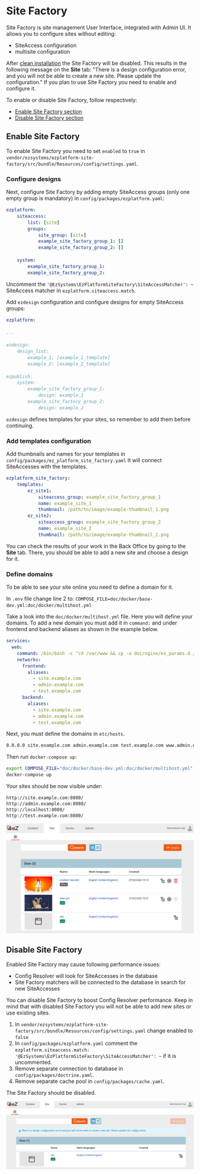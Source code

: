 # Site Factory

Site Factory is site management User Interface, integrated with Admin UI.
 It allows you to configure sites without editing:

- SiteAccess configuration
- multisite configuration

After [clean installation](../getting_started/install_ez_enterprise.md) the Site Factory will be disabled.
This results in the following message on the **Site** tab:
"There is a design configuration error, and you will not be able to create a new site. Please update the configuration."
If you plan to use Site Factory you need to enable and configure it.

To enable or disable Site Factory, follow respectively:

- [Enable Site Factory section](#enable-site-factory)
- [Disable Site Factory section](#disable-site-factory)

## Enable Site Factory

To enable Site Factory you need to set `enabled` to `true` in `vendor/ezsystems/ezplatform-site-factory/src/bundle/Resources/config/settings.yaml`.

### Configure designs

Next, configure Site Factory by adding empty SiteAccess groups (only one empty group is mandatory) in `config/packages/ezplatform.yaml`:

```yaml
ezplatform:
    siteaccess:
        list: [site]
        groups:
            site_group: [site]
            example_site_factory_group_1: []
            example_site_factory_group_2: []
            
    system:
        example_site_factory_group_1:
        example_site_factory_group_2:
```

Uncomment the `'@EzSystems\EzPlatformSiteFactory\SiteAccessMatcher': ~` SiteAccess matcher in `ezplatform.siteaccess.match`.
 
Add `ezdesign` configuration and configure designs for empty SiteAccess groups:

```yaml
ezplatform:

...

ezdesign:
    design_list:
        example_1: [example_1_template]
        example_2: [example_2_template]
        
ezpublish:
    system:
        example_site_factory_group_1:
            design: example_1
        example_site_factory_group_2:
            design: example_2
```

`ezdesign` defines templates for your sites, so remember to add them before continuing.

### Add templates configuration

Add thumbnails and names for your templates in `config/packages/ez_platform_site_factory.yaml`
It will connect SiteAccesses with the templates.

```yaml
ezplatform_site_factory:
    templates:
        ez_site1:
            siteaccess_group: example_site_factory_group_1
            name: example_site_1
            thumbnail: /path/to/image/example-thumbnail_1.png
        ez_site2:
            siteaccess_group: example_site_factory_group_2
            name: example_site_2
            thumbnail: /path/to/image/example-thumbnail_2.png
```

You can check the results of your work in the Back Office by going to the **Site** tab.
There, you should be able to add a new site and choose a design for it.

### Define domains 

To be able to see your site online you need to define a domain for it.

In `.env` file change line 2 to: `COMPOSE_FILE=doc/docker/base-dev.yml:doc/docker/multihost.yml`

Take a look into the `doc/docker/multihost.yml` file. 
Here you will define your domains. 
To add a new domain you must add it in `command:` and under frontend and backend aliases as shown in the example below.

```yaml hl_lines="3 6 11"
services:
  web:
    command: /bin/bash -c "cd /var/www && cp -a doc/nginx/ez_params.d /etc/nginx && bin/vhost.sh --host-name=site.example.com --host-alias='admin.example.com test.example.com' --template-file=doc/nginx/vhost.template > /etc/nginx/conf.d/default.conf && nginx -g 'daemon off;'"
    networks:
      frontend:
        aliases:
          - site.example.com
          - admin.example.com
          - test.example.com
      backend:
        aliases:
          - site.example.com
          - admin.example.com
          - test.example.com

```

Next, you must define the domains in `etc/hosts`.

```bash
0.0.0.0 site.example.com admin.example.com test.example.com www.admin.example.com
```

Then run `docker-compose up`: 

```bash
export COMPOSE_FILE="doc/docker/base-dev.yml:doc/docker/multihost.yml"
docker-compose up
```       

Your sites should be now visible under:

```
http://site.example.com:8080/
http://admin.example.com:8080/
http://localhost:8080/
http://test.example.com:8080/
```

![Site Factory site list](img/site_factory_site_list.png)

## Disable Site Factory

Enabled Site Factory may cause following performance issues:

- Config Resolver will look for SiteAccesses in the database
- Site Factory matchers will be connected to the database in search for new SiteAccesses

You can disable Site Factory to boost Config Resolver performance.
Keep in mind that with disabled Site Factory you will not be able to add new sites or use existing sites.

1. In `vendor/ezsystems/ezplatform-site-factory/src/bundle/Resources/config/settings.yaml` change enabled to `false`
1. In `config/packages/ezplatform.yaml` comment the `ezplatform.siteaccess.match: '@EzSystems\EzPlatformSiteFactory\SiteAccessMatcher': ~` if it is uncommented.
1. Remove separate connection to database in `config/packages/doctrine.yaml`.
1. Remove separate cache pool in `config/packages/cache.yaml`.

The Site Factory should be disabled.

![Site Factory disabled](img/site_factory_disabled.png)
